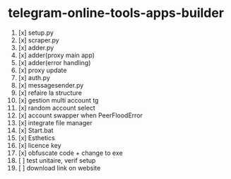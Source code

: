 # telegram-online-tools-apps-builder

1. [x] setup.py
2. [x] scraper.py
3. [x] adder.py
4. [x] adder(proxy main app)
5. [x] adder(error handling)
6. [x] proxy update
7. [x] auth.py
8. [x] messagesender.py
9. [x] refaire la structure
10. [x] gestion multi account tg
11. [x] random account select
12. [x] account swapper when PeerFloodError
13. [x] integrate file manager
14. [x] Start.bat
15. [x] Esthetics 
16. [x] licence key 
17. [x] obfuscate code + change to exe
18. [ ] test unitaire, verif setup
19. [ ] download link on website
